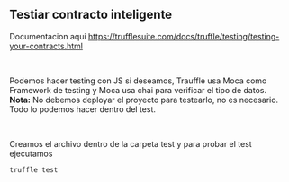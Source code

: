 ## **Testiar contracto inteligente**
Documentacion aqui https://trufflesuite.com/docs/truffle/testing/testing-your-contracts.html 

</br>

Podemos hacer testing con JS si deseamos, Trauffle usa Moca como Framework de testing y Moca usa chai para verificar el tipo de datos.  
**Nota:** No debemos deployar el proyecto para testearlo, no es necesario. Todo lo podemos hacer dentro del test.


</br>


Creamos el archivo dentro de la carpeta test y para probar el test ejecutamos
```
truffle test
```

</br>
